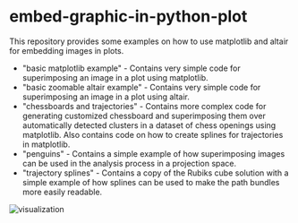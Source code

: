 # embed-graphic-in-python-plot

This repository provides some examples on how to use matplotlib and altair for embedding images in plots.

* "basic matplotlib example" - Contains very simple code for superimposing an image in a plot using matplotlib.
* "basic zoomable altair example" - Contains very simple code for superimposing an image in a plot using altair.
* "chessboards and trajectories" - Contains more complex code for generating customized chessboard and superimposing them over automatically detected clusters in a dataset of chess openings using matplotlib. Also contains code on how to create splines for trajectories in matplotlib.
* "penguins" - Contains a simple example of how superimposing images can be used in the analysis process in a projection space.
* "trajectory splines" - Contains a copy of the Rubiks cube solution with a simple example of how splines can be used to make the path bundles more easily readable.

![visualization](https://github.com/CursedSeraphim/embed-graphic-in-python-plot/assets/29144639/dc2f69ed-ca37-433c-ba4a-fee0d10a9d2e)


